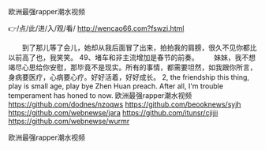 
欧洲最强rapper潮水视频




👉/点/此/进/入/观/看/ http://wencao66.com?fswzi.html




　　到了那儿等了会儿，她却从我后面冒了出来，拍拍我的肩膀，很久不见你都比以前高了也，我笑笑。
	49、堵车和非主流增加是春节的前奏。
　　妹妹，我不想竭尽心思给你安慰，那毕竟不是现实。所有的事情，都需要坦然，如我跟你所言，身病要医疗，心病要心疗。好好活着，好好成长。
2, the friendship this thing, play is small age, play bye Zhen Huan preach.
After all, I'm trouble temperament has honed to now.
欧洲最强rapper潮水视频 https://github.com/dodnes/nzoqws
https://github.com/beooknews/syjh
https://github.com/webnewse/jara
https://github.com/itunsr/cjijii
https://github.com/webnewse/wurmr





欧洲最强rapper潮水视频
